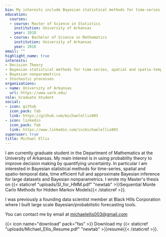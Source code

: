 ```yaml
---
bio: My interests include Bayesian statistical methods for time-series, spatial and spatio-temporal data, Bayesian nonparametrics, probability theory and mathematics and statistics education.
education:
  courses:
  - course: Master of Science in Statistics
    institution: University of Arkansas
    year: 2018
  - course: Bachelor of Science in Mathematics
    institution: University of Arkansas
    year: 2016
email: ""
highlight_name: true
interests:
- Decision Theory
- Bayesian statistical methods for time-series, spatial and spatio-temporal data
- Bayesian nonparametrics
- Stochastic processes
organizations:
- name: University of Arkansas
  url: https://www.uark.edu/
role: Graduate Student
social:
- icon: github
  icon_pack: fab
  link: https://github.com/michaelellis003
- icon: linkedin
  icon_pack: fab
  link: https://www.linkedin.com/in/michaelellis003
superuser: true
title: Michael Ellis
---
```


I am currently graduate student in the Department of Mathematics at the University of Arkansas. My main interest is in using probability theory to improve decision making by quantifying uncertainty. In particular I am interested in Bayesian statistical methods for time-series, spatial and spatio-temporal data, time efficient full and approximate Bayesian inference for large datasets and Bayesian nonparametrics. I wrote my Master's thesis on {{< staticref "uploads/SI_for_HMM.pdf" "newtab" >}}Sequential Monte Carlo Methods for Hidden Markov Models{{< /staticref >}}.

I was previously a founding data scientist member at Black Hills Corporation where I built large scale Bayesian/probabilistic forecasting tools.

You can contact me by email at [michaelellis003@gmail.com](mailto:michaelellis003@gmail.com)

{{< icon name="download" pack="fas" >}} Download my {{< staticref "uploads/Michael_Ellis_Resume.pdf" "newtab" >}}resumé{{< /staticref >}}.

